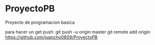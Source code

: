 # ProyectoPB
Proyecto de programacion basica


para hacer un get push:
git push -u origin master
git remote add origin https://github.com/juancho0809/ProyectoPB
